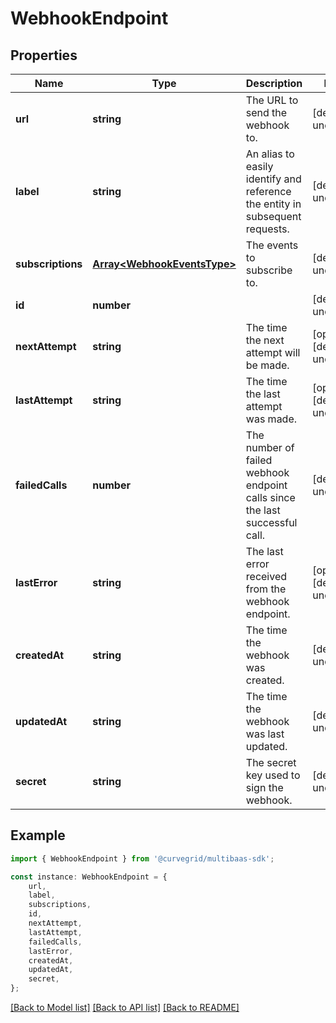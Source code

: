 # WebhookEndpoint


## Properties

Name | Type | Description | Notes
------------ | ------------- | ------------- | -------------
**url** | **string** | The URL to send the webhook to. | [default to undefined]
**label** | **string** | An alias to easily identify and reference the entity in subsequent requests. | [default to undefined]
**subscriptions** | [**Array&lt;WebhookEventsType&gt;**](WebhookEventsType.md) | The events to subscribe to. | [default to undefined]
**id** | **number** |  | [default to undefined]
**nextAttempt** | **string** | The time the next attempt will be made. | [optional] [default to undefined]
**lastAttempt** | **string** | The time the last attempt was made. | [optional] [default to undefined]
**failedCalls** | **number** | The number of failed webhook endpoint calls since the last successful call. | [default to undefined]
**lastError** | **string** | The last error received from the webhook endpoint. | [optional] [default to undefined]
**createdAt** | **string** | The time the webhook was created. | [default to undefined]
**updatedAt** | **string** | The time the webhook was last updated. | [default to undefined]
**secret** | **string** | The secret key used to sign the webhook. | [default to undefined]

## Example

```typescript
import { WebhookEndpoint } from '@curvegrid/multibaas-sdk';

const instance: WebhookEndpoint = {
    url,
    label,
    subscriptions,
    id,
    nextAttempt,
    lastAttempt,
    failedCalls,
    lastError,
    createdAt,
    updatedAt,
    secret,
};
```

[[Back to Model list]](../README.md#documentation-for-models) [[Back to API list]](../README.md#documentation-for-api-endpoints) [[Back to README]](../README.md)
